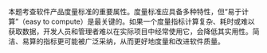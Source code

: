 本题考查软件产品度量标准的重要属性。度量标准应具备多种特性，但“易于计算”（easy to compute）是最关键的。如果一个度量指标计算复杂、耗时或难以获取数据，开发人员和管理者难以在实际项目中经常使用它，会降低其实用性。简洁、易算的指标更可能被广泛采纳，从而更好地度量和改进软件质量。